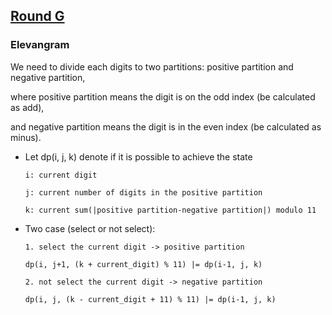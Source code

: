 ## [Round G](https://codingcompetitions.withgoogle.com/kickstart/round/0000000000050edd)

### Elevangram

We need to divide each digits to two partitions: positive partition and negative partition, 

where positive partition means the digit is on the odd index (be calculated as add), 

and negative partition means the digit is in the even index (be calculated as minus).


- Let dp(i, j, k) denote if it is possible to achieve the state
  
  ```
  i: current digit
  
  j: current number of digits in the positive partition
  
  k: current sum(|positive partition-negative partition|) modulo 11
  ```
  
- Two case (select or not select):

  ```
  1. select the current digit -> positive partition
  
  dp(i, j+1, (k + current_digit) % 11) |= dp(i-1, j, k)
  
  2. not select the current digit -> negative partition
  
  dp(i, j, (k - current_digit + 11) % 11) |= dp(i-1, j, k)
  
  ```  
